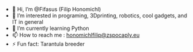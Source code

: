 - 👋 Hi, I’m @Fifasus (Filip Honomichl)
- 👀 I’m interested in programing, 3Dprinting, robotics, cool gadgets, and IT in general
- 🌱 I’m currently learning Python
- 📫 How to reach me : honomichlfilip@zspocaply.eu
- ⚡ Fun fact: Tarantula breeder

<!---
Fifasus/Fifasus is a ✨ special ✨ repository because its `README.md` (this file) appears on your GitHub profile.
You can click the Preview link to take a look at your changes.
--->
